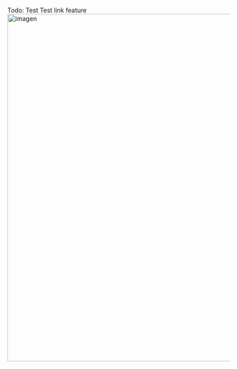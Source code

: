 Todo: Test
Test link feature
<img width="961" height="785" alt="imagen" src="https://github.com/user-attachments/assets/97593d9a-db89-4a3e-9fa9-109835584cde" />

